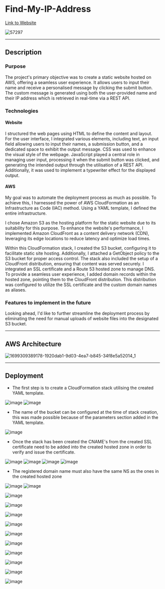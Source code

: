 # Find-My-IP-Address
[Link to Website](https://azr11.com/)

![57297](https://github.com/AzharR11/Find-My-IP-Address/assets/51958831/08bb55f1-e5d1-4aa3-92a8-018b9aa25c68)

---
## Description
### Purpose
The project's primary objective was to create a static website hosted on AWS, offering a seamless user experience. It allows users to input their name and receive a personalised message by clicking the submit button. The custom message is generated using both the user-provided name and their IP address which is retrieved in real-time via a REST API.

### Technologies
#### Website
I structured the web pages using HTML to define the content and layout. For the user interface, I integrated various elements, including text, an input field allowing users to input their names, a submission button, and a dedicated space to exhibit the output message. CSS was used to enhance the visual style of the webpage. JavaScript played a central role in managing user input, processing it when the submit button was clicked, and generating the intended output through the utilisation of a REST API. Additionally, it was used to implement a typewriter effect for the displayed output. 

#### AWS
My goal was to automate the deployment process as much as possible. To achieve this, I harnessed the power of AWS CloudFormation as an Infrastructure as Code (IAC) method. Using a YAML template, I defined the entire infrastructure.

I chose Amazon S3 as the hosting platform for the static website due to its suitability for this purpose. To enhance the website's performance, I implemented Amazon CloudFront as a content delivery network (CDN), leveraging its edge locations to reduce latency and optimize load times.

Within this CloudFormation stack, I created the S3 bucket, configuring it to facilitate static site hosting. Additionally, I attached a GetObject policy to the S3 bucket for proper access control. The stack also included the setup of a CloudFront distribution, ensuring that content was served securely. I integrated an SSL certificate and a Route 53 hosted zone to manage DNS. To provide a seamless user experience, I added domain records within the hosted zone, pointing them to the CloudFront distribution. This distribution was configured to utilize the SSL certificate and the custom domain names as aliases.

### Features to implement in the future
Looking ahead, I'd like to further streamline the deployment process by eliminating the need for manual uploads of website files into the designated S3 bucket.

---
## AWS Architecture
![1699309389178-1920dab1-9d03-4ea7-b845-34f8e5a52014_1](https://github.com/AzharR11/Find-My-IP-Address/assets/51958831/679efe1e-22f8-45fd-a9a2-cc9073bc0816)

---
## Deployment 
* The first step is to create a CloudFormation stack utilising the created YAML template.
  
![image](https://github.com/AzharR11/Find-My-IP-Address/assets/51958831/c01c39bd-1dd5-486b-8bee-aa77a026243d)
![image](https://github.com/AzharR11/Find-My-IP-Address/assets/51958831/4b4ad059-81bc-4b2c-8079-a42c8439406a)

* The name of the bucket can be configured at the time of stack creation, this was made possible because of the parameters section added in the YAML template.
  
![image](https://github.com/AzharR11/Find-My-IP-Address/assets/51958831/a13f1330-b96c-4729-8767-a94548efd94c)

* Once the stack has been created the CNAME's from the created SSL certificate need to be added into the created hosted zone in order to verify and issue the certificate.

![image](https://github.com/AzharR11/Find-My-IP-Address/assets/51958831/a6b0a7cf-9744-4f16-b30b-fe0cb54f8353)
![image](https://github.com/AzharR11/Find-My-IP-Address/assets/51958831/bb7e414f-9b58-4e5b-98b7-2fed5618a77e)
![image](https://github.com/AzharR11/Find-My-IP-Address/assets/51958831/c84d7e92-a320-4767-9b2c-0bd58face1f6)
![image](https://github.com/AzharR11/Find-My-IP-Address/assets/51958831/c89f1960-004a-470c-9b72-5db51cdbb598)

* The registered domain name must also have the same NS as the ones in the created hosted zone

![image](https://github.com/AzharR11/Find-My-IP-Address/assets/51958831/23a0c8b3-5365-434b-ab54-d6260033bd41)
![image](https://github.com/AzharR11/Find-My-IP-Address/assets/51958831/a8aa481b-043a-4689-ba60-e6c67e69cfae)

![image](https://github.com/AzharR11/Find-My-IP-Address/assets/51958831/957bf62b-2465-4f18-8f6d-1993cf684321)

![image](https://github.com/AzharR11/Find-My-IP-Address/assets/51958831/15cafca5-4c6a-47f8-a449-055083010ef9)

![image](https://github.com/AzharR11/Find-My-IP-Address/assets/51958831/3595689f-8051-4fa2-a545-5c5b8ce4eddd)

![image](https://github.com/AzharR11/Find-My-IP-Address/assets/51958831/b53214c7-7a70-49ef-9c66-b2f404f95b6e)

![image](https://github.com/AzharR11/Find-My-IP-Address/assets/51958831/f459ba78-3c87-4b7e-8b61-4a131750f0ce)

![image](https://github.com/AzharR11/Find-My-IP-Address/assets/51958831/81193d59-d6de-4d73-abce-c6ffa832ea0f)

![image](https://github.com/AzharR11/Find-My-IP-Address/assets/51958831/b9bf3a1e-80ac-4cb6-b847-d6090d3545ae)

![image](https://github.com/AzharR11/Find-My-IP-Address/assets/51958831/e0e18ddf-2f1a-4516-9314-1f2bbec37005)

![image](https://github.com/AzharR11/Find-My-IP-Address/assets/51958831/2fa049dc-bb1d-4eac-8623-5e51b2884540)

![image](https://github.com/AzharR11/Find-My-IP-Address/assets/51958831/f8c9a7ba-c02a-44c1-8d86-45146eaae78d)



